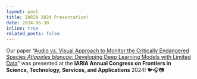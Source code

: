 ```yaml
---
layout: post
title: IARIA 2024 Presentation!
date: 2024-06-30
inline: true
related_posts: false
---
```


Our paper “[Audio vs. Visual Approach to Monitor the Critically Endangered Species _Atlapetes blancae_: Developing Deep Learning Models with Limited Data](https://www.thinkmind.org/articles/iaria_congress_2024_2_90_50050.pdf)” was presented at the **IARIA Annual Congress on Frontiers in Science, Technology, Services, and Applications** 2024! 🐦🎧📷

